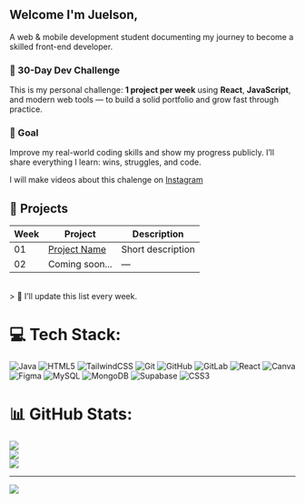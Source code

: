 ## Welcome I'm Juelson,
A web & mobile development student documenting my journey to become a skilled front-end developer.

### 📌 30-Day Dev Challenge <br/>

This is my personal challenge: **1 project per week** using **React**, **JavaScript**, and modern web tools — to build a solid portfolio and grow fast through practice. <br/>

### 🎯 Goal <br/>

Improve my real-world coding skills and show my progress publicly. I’ll share everything I learn: wins, struggles, and code. <br/>

I will make videos about this chalenge on [Instagram](https://www.instagram.com/jpb.dev?igsh=bGpiZTc2MTh5dHVv&utm_source=qr) <br/>

## 📁 Projects <br/>

| Week | Project | Description |
|------|---------|-------------|
| 01   | [Project Name](link) | Short description |
| 02   | Coming soon... | — |
 <br/>
> 📌 I’ll update this list every week. <br/>

# 💻 Tech Stack:
![Java](https://img.shields.io/badge/java-%23ED8B00.svg?style=for-the-badge&logo=openjdk&logoColor=white) ![HTML5](https://img.shields.io/badge/html5-%23E34F26.svg?style=for-the-badge&logo=html5&logoColor=white) ![TailwindCSS](https://img.shields.io/badge/tailwindcss-%2338B2AC.svg?style=for-the-badge&logo=tailwind-css&logoColor=white) ![Git](https://img.shields.io/badge/git-%23F05033.svg?style=for-the-badge&logo=git&logoColor=white) ![GitHub](https://img.shields.io/badge/github-%23121011.svg?style=for-the-badge&logo=github&logoColor=white) ![GitLab](https://img.shields.io/badge/gitlab-%23181717.svg?style=for-the-badge&logo=gitlab&logoColor=white) ![React](https://img.shields.io/badge/react-%2320232a.svg?style=for-the-badge&logo=react&logoColor=%2361DAFB) ![Canva](https://img.shields.io/badge/Canva-%2300C4CC.svg?style=for-the-badge&logo=Canva&logoColor=white) ![Figma](https://img.shields.io/badge/figma-%23F24E1E.svg?style=for-the-badge&logo=figma&logoColor=white) ![MySQL](https://img.shields.io/badge/mysql-4479A1.svg?style=for-the-badge&logo=mysql&logoColor=white) ![MongoDB](https://img.shields.io/badge/MongoDB-%234ea94b.svg?style=for-the-badge&logo=mongodb&logoColor=white) ![Supabase](https://img.shields.io/badge/Supabase-3ECF8E?style=for-the-badge&logo=supabase&logoColor=white) ![CSS3](https://img.shields.io/badge/css3-%231572B6.svg?style=for-the-badge&logo=css3&logoColor=white)
# 📊 GitHub Stats:
![](https://github-readme-stats.vercel.app/api?username=Juels0nB&theme=github_dark_dimmed&hide_border=false&include_all_commits=true&count_private=false)<br/>
![](https://nirzak-streak-stats.vercel.app/?user=Juels0nB&theme=github_dark_dimmed&hide_border=false)<br/>
![](https://github-readme-stats.vercel.app/api/top-langs/?username=Juels0nB&theme=github_dark_dimmed&hide_border=false&include_all_commits=true&count_private=false&layout=compact)

---
[![](https://visitcount.itsvg.in/api?id=Juels0nB&icon=0&color=11)](https://visitcount.itsvg.in)

<!-- Proudly created with GPRM ( https://gprm.itsvg.in ) -->
